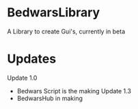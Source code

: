 # BedwarsLibrary
A Library to create Gui's, currently in beta
# Updates
Update 1.0
- Bedwars Script is the making
Update 1.3
- BedwarsHub in making